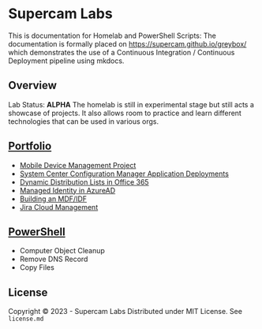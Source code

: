 # Supercam Labs

This is documentation for Homelab and PowerShell Scripts:
The documentation is formally placed on https://supercam.github.io/greybox/ which demonstrates the use of a Continuous Integration / Continuous Deployment pipeline using mkdocs.

## Overview
Lab Status: **ALPHA**
The homelab is still in experimental stage but still acts a showcase of projects.  It also allows room to practice and learn different technologies that can be used in various orgs.

## [Portfolio](https://supercam.github.io/greybox/)
* [Mobile Device Management Project](https://supercam.github.io/greybox/proj_1a_cloud_mdm/)
* [System Center Configuration Manager Application Deployments](https://supercam.github.io/greybox/proj_1b_Sccm_app_deploy/)
* [Dynamic Distribution Lists in Office 365](https://supercam.github.io/greybox/proj_1c_ddl_o365/)
* [Managed Identity in AzureAD](https://supercam.github.io/greybox/proj_1d_cloud_identity/)
* [Building an MDF/IDF](https://supercam.github.io/greybox/proj_1e_idf/)
* [Jira Cloud Management](https://supercam.github.io/greybox/proj_1f_Jira_cloud_mgmt/)

## [PowerShell](https://github.com/supercam/greybox/tree/main/homelab_platform/powershell/operations_Prod)
* Computer Object Cleanup
* Remove DNS Record
* Copy Files


## License
Copyright © 2023 - Supercam Labs
Distributed under MIT License.  See `license.md`
